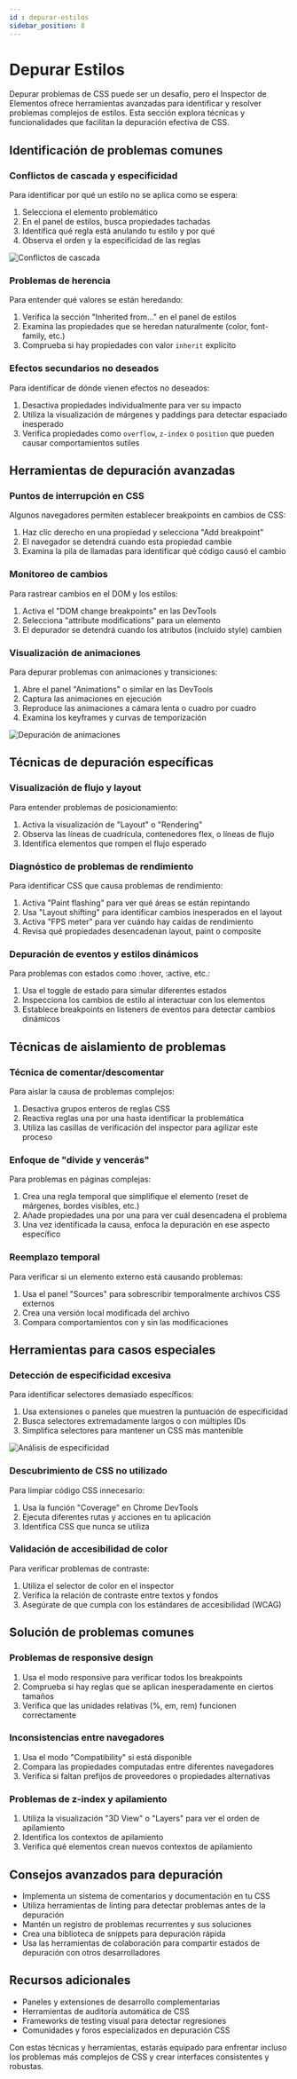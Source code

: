 ```yaml
---
id : depurar-estilos
sidebar_position: 8
---
```


# Depurar Estilos

Depurar problemas de CSS puede ser un desafío, pero el Inspector de Elementos ofrece herramientas avanzadas para identificar y resolver problemas complejos de estilos. Esta sección explora técnicas y funcionalidades que facilitan la depuración efectiva de CSS.

## Identificación de problemas comunes

### Conflictos de cascada y especificidad

Para identificar por qué un estilo no se aplica como se espera:

1. Selecciona el elemento problemático
2. En el panel de estilos, busca propiedades tachadas
3. Identifica qué regla está anulando tu estilo y por qué
4. Observa el orden y la especificidad de las reglas

![Conflictos de cascada](https://ejemplo.com/images/cascade-conflicts.png)

### Problemas de herencia

Para entender qué valores se están heredando:

1. Verifica la sección "Inherited from..." en el panel de estilos
2. Examina las propiedades que se heredan naturalmente (color, font-family, etc.)
3. Comprueba si hay propiedades con valor `inherit` explícito

### Efectos secundarios no deseados

Para identificar de dónde vienen efectos no deseados:

1. Desactiva propiedades individualmente para ver su impacto
2. Utiliza la visualización de márgenes y paddings para detectar espaciado inesperado
3. Verifica propiedades como `overflow`, `z-index` o `position` que pueden causar comportamientos sutiles

## Herramientas de depuración avanzadas

### Puntos de interrupción en CSS

Algunos navegadores permiten establecer breakpoints en cambios de CSS:

1. Haz clic derecho en una propiedad y selecciona "Add breakpoint"
2. El navegador se detendrá cuando esta propiedad cambie
3. Examina la pila de llamadas para identificar qué código causó el cambio

### Monitoreo de cambios

Para rastrear cambios en el DOM y los estilos:

1. Activa el "DOM change breakpoints" en las DevTools
2. Selecciona "attribute modifications" para un elemento
3. El depurador se detendrá cuando los atributos (incluido style) cambien

### Visualización de animaciones

Para depurar problemas con animaciones y transiciones:

1. Abre el panel "Animations" o similar en las DevTools
2. Captura las animaciones en ejecución
3. Reproduce las animaciones a cámara lenta o cuadro por cuadro
4. Examina los keyframes y curvas de temporización

![Depuración de animaciones](https://ejemplo.com/images/animation-debugging.png)

## Técnicas de depuración específicas

### Visualización de flujo y layout

Para entender problemas de posicionamiento:

1. Activa la visualización de "Layout" o "Rendering"
2. Observa las líneas de cuadrícula, contenedores flex, o líneas de flujo
3. Identifica elementos que rompen el flujo esperado

### Diagnóstico de problemas de rendimiento

Para identificar CSS que causa problemas de rendimiento:

1. Activa "Paint flashing" para ver qué áreas se están repintando
2. Usa "Layout shifting" para identificar cambios inesperados en el layout
3. Activa "FPS meter" para ver cuándo hay caídas de rendimiento
4. Revisa qué propiedades desencadenan layout, paint o composite

### Depuración de eventos y estilos dinámicos

Para problemas con estados como :hover, :active, etc.:

1. Usa el toggle de estado para simular diferentes estados
2. Inspecciona los cambios de estilo al interactuar con los elementos
3. Establece breakpoints en listeners de eventos para detectar cambios dinámicos

## Técnicas de aislamiento de problemas

### Técnica de comentar/descomentar

Para aislar la causa de problemas complejos:

1. Desactiva grupos enteros de reglas CSS
2. Reactiva reglas una por una hasta identificar la problemática
3. Utiliza las casillas de verificación del inspector para agilizar este proceso

### Enfoque de "divide y vencerás"

Para problemas en páginas complejas:

1. Crea una regla temporal que simplifique el elemento (reset de márgenes, bordes visibles, etc.)
2. Añade propiedades una por una para ver cuál desencadena el problema
3. Una vez identificada la causa, enfoca la depuración en ese aspecto específico

### Reemplazo temporal

Para verificar si un elemento externo está causando problemas:

1. Usa el panel "Sources" para sobrescribir temporalmente archivos CSS externos
2. Crea una versión local modificada del archivo
3. Compara comportamientos con y sin las modificaciones

## Herramientas para casos especiales

### Detección de especificidad excesiva

Para identificar selectores demasiado específicos:

1. Usa extensiones o paneles que muestren la puntuación de especificidad
2. Busca selectores extremadamente largos o con múltiples IDs
3. Simplifica selectores para mantener un CSS más mantenible

![Análisis de especificidad](https://ejemplo.com/images/specificity-analysis.png)

### Descubrimiento de CSS no utilizado

Para limpiar código CSS innecesario:

1. Usa la función "Coverage" en Chrome DevTools
2. Ejecuta diferentes rutas y acciones en tu aplicación
3. Identifica CSS que nunca se utiliza

### Validación de accesibilidad de color

Para verificar problemas de contraste:

1. Utiliza el selector de color en el inspector
2. Verifica la relación de contraste entre textos y fondos
3. Asegúrate de que cumpla con los estándares de accesibilidad (WCAG)

## Solución de problemas comunes

### Problemas de responsive design

1. Usa el modo responsive para verificar todos los breakpoints
2. Comprueba si hay reglas que se aplican inesperadamente en ciertos tamaños
3. Verifica que las unidades relativas (%, em, rem) funcionen correctamente

### Inconsistencias entre navegadores

1. Usa el modo "Compatibility" si está disponible
2. Compara las propiedades computadas entre diferentes navegadores
3. Verifica si faltan prefijos de proveedores o propiedades alternativas

### Problemas de z-index y apilamiento

1. Utiliza la visualización "3D View" o "Layers" para ver el orden de apilamiento
2. Identifica los contextos de apilamiento
3. Verifica qué elementos crean nuevos contextos de apilamiento

## Consejos avanzados para depuración

- Implementa un sistema de comentarios y documentación en tu CSS
- Utiliza herramientas de linting para detectar problemas antes de la depuración
- Mantén un registro de problemas recurrentes y sus soluciones
- Crea una biblioteca de snippets para depuración rápida
- Usa las herramientas de colaboración para compartir estados de depuración con otros desarrolladores

## Recursos adicionales

- Paneles y extensiones de desarrollo complementarias
- Herramientas de auditoría automática de CSS
- Frameworks de testing visual para detectar regresiones
- Comunidades y foros especializados en depuración CSS

Con estas técnicas y herramientas, estarás equipado para enfrentar incluso los problemas más complejos de CSS y crear interfaces consistentes y robustas.